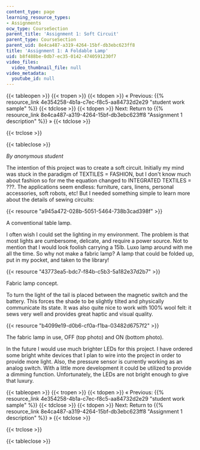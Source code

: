 ```yaml
---
content_type: page
learning_resource_types:
- Assignments
ocw_type: CourseSection
parent_title: 'Assignment 1: Soft Circuit'
parent_type: CourseSection
parent_uid: 8e4ca487-a319-4264-15bf-db3ebc623ff8
title: 'Assignment 1: A Foldable Lamp'
uid: b8f488be-0db7-ec35-0142-4740591230f7
video_files:
  video_thumbnail_file: null
video_metadata:
  youtube_id: null
---
```


{{< tableopen >}}
{{< tropen >}}
{{< tdopen >}}
« Previous: {{% resource_link 4e354258-4b1a-c7ec-f8c5-aa84732d2e29 "student work sample" %}}
{{< tdclose >}}
{{< tdopen >}}
Next: Return to {{% resource_link 8e4ca487-a319-4264-15bf-db3ebc623ff8 "Assignment 1 description" %}} »
{{< tdclose >}}

{{< trclose >}}

{{< tableclose >}}

_By anonymous student_

The intention of this project was to create a soft circuit. Initially my mind was stuck in the paradigm of TEXTILES = FASHION, but I don't know much about fashion so for me the equation changed to INTEGRATED TEXTILES = ???. The applications seem endless: furniture, cars, linens, personal accessories, soft robots, etc! But I needed something simple to learn more about the details of sewing circuits:

{{< resource "a945a472-028b-5051-5464-738b3cad398f" >}}

A conventional table lamp.

I often wish I could set the lighting in my environment. The problem is that most lights are cumbersome, delicate, and require a power source. Not to mention that I would look foolish carrying a 15lb. Luxo lamp around with me all the time. So why not make a fabric lamp? A lamp that could be folded up, put in my pocket, and taken to the library!

{{< resource "43773ea5-bdc7-f84b-c5b3-5a182e37d2b7" >}}

Fabric lamp concept.

To turn the light of the tail is placed between the magnetic switch and the battery. This forces the shade to be slightly tilted and physically communicate its state. It was also quite nice to work with 100% wool felt: it sews very well and provides great haptic and visual quality.

{{< resource "b4099e19-d0b6-cf0a-f1ba-03482d6757f2" >}}

The fabric lamp in use, OFF (top photo) and ON (bottom photo).

In the future I would use much brighter LEDs for this project. I have ordered some bright white devices that I plan to wire into the project in order to provide more light. Also, the pressure sensor is currently working as an analog switch. With a little more development it could be utilized to provide a dimming function. Unfortunately, the LEDs are not bright enough to give that luxury.

{{< tableopen >}}
{{< tropen >}}
{{< tdopen >}}
« Previous: {{% resource_link 4e354258-4b1a-c7ec-f8c5-aa84732d2e29 "student work sample" %}}
{{< tdclose >}}
{{< tdopen >}}
Next: Return to {{% resource_link 8e4ca487-a319-4264-15bf-db3ebc623ff8 "Assignment 1 description" %}} »
{{< tdclose >}}

{{< trclose >}}

{{< tableclose >}}